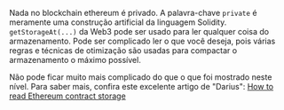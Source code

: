 Nada no blockchain ethereum é privado. A palavra-chave `private` é meramente uma construção artificial da linguagem Solidity. `getStorageAt(...)` da Web3 pode ser usado para ler qualquer coisa do armazenamento. Pode ser complicado ler o que você deseja, pois várias regras e técnicas de otimização são usadas para compactar o armazenamento o máximo possível.

Não pode ficar muito mais complicado do que o que foi mostrado neste nível. Para saber mais, confira este excelente artigo de "Darius": [How to read Ethereum contract storage](https://medium.com/aigang-network/how-to-read-ethereum-contract-storage-44252c8af925)